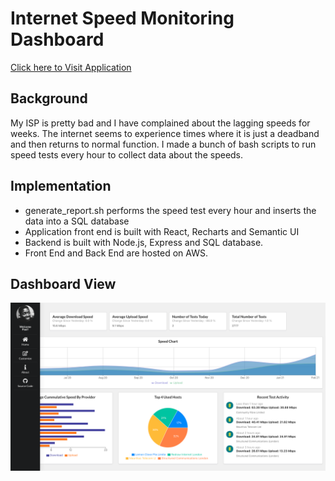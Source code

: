 # Internet Speed Monitoring Dashboard

<a href="https://master.dsei5kjb4zhw1.amplifyapp.com/">Click here to Visit Application</a>

## Background
My ISP is pretty bad and I have complained about the lagging speeds for weeks.
The internet seems to experience times where it is just a deadband and then returns to normal function.
I made a bunch of bash scripts to run speed tests every hour to collect data about the speeds.

## Implementation
* generate_report.sh performs the speed test every hour and inserts the data into a SQL database
* Application front end is built with React, Recharts and Semantic UI
* Backend is built with Node.js, Express and SQL database.
* Front End and Back End are hosted on AWS.

## Dashboard View

![alt text](./dahsboard.png)
